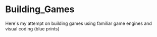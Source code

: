 # Building_Games
Here's my attempt on building games using familiar game engines and visual coding (blue prints)
